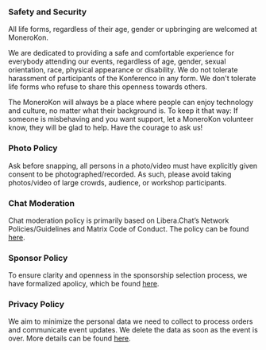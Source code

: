 ### Safety and Security

All life forms, regardless of their age, gender or upbringing are welcomed at MoneroKon.

We are dedicated to providing a safe and comfortable experience for everybody attending our events, regardless of age, gender, sexual orientation, race, physical appearance or disability. We do not tolerate harassment of participants of the Konferenco in any form. We don't tolerate life forms who refuse to share this openness towards others.

The MoneroKon will always be a place where people can enjoy technology and culture, no matter what their background is. To keep it that way: If someone is misbehaving and you want support, let a MoneroKon volunteer know, they will be glad to help. Have the courage to ask us!

### Photo Policy

Ask before snapping, all persons in a photo/video must have explicitly given consent to be photographed/recorded. As such, please avoid taking photos/video of large crowds, audience, or workshop participants.

### Chat Moderation

Chat moderation policy is primarily based on Libera.Chat’s Network Policies/Guidelines and Matrix Code of Conduct. The policy can be found [here](https://github.com/MoneroKon/meta/blob/main/policies/chat-mod.md).

### Sponsor Policy

To ensure clarity and openness in the sponsorship selection process, we have formalized apolicy, which be found [here](https://github.com/MoneroKon/meta/blob/main/policies/sponsorship-policy.md).

### Privacy Policy

We aim to minimize the personal data we need to collect to process orders and communicate event updates. We delete the data as soon as the event is over. More details can be found [here](https://github.com/MoneroKon/meta/blob/main/policies/privacy-policy.md).

